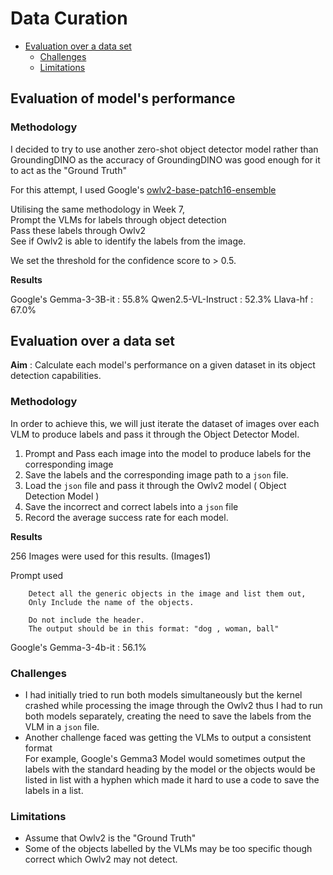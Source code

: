 # Data Curation 
- [Evaluation over a data set](#Evaluation-over-a-data-set)
    - [Challenges](#challenges)
    - [Limitations](#limitations)
## Evaluation of model's performance

### Methodology 

I decided to try to use another zero-shot object detector model rather than GroundingDINO as the accuracy of GroundingDINO was good enough for it\
to act as the "Ground Truth"

For this attempt, I used Google's [owlv2-base-patch16-ensemble](#https://huggingface.co/google/owlv2-base-patch16-ensemble)

Utilising the same methodology in Week 7,\
Prompt the VLMs for labels through object detection\
Pass these labels through Owlv2\
See if Owlv2 is able to identify the labels from the image.

We set the threshold for the confidence score to > 0.5.

**Results**

Google's Gemma-3-3B-it : 55.8% 
Qwen2.5-VL-Instruct : 52.3%
Llava-hf : 67.0%

## Evaluation over a data set


**Aim** : Calculate each model's performance on a given dataset in its object detection capabilities. 

### Methodology

In order to achieve this, we will just iterate the dataset of images over each VLM to produce labels and pass it through the Object Detector Model.

1. Prompt and Pass each image into the model to produce labels for the corresponding image
2. Save the labels and the corresponding image path to a `json` file.
3. Load the `json` file and pass it through the Owlv2 model ( Object Detection Model )
4. Save the incorrect and correct labels into a `json` file
5. Record the average success rate for each model.

**Results**

256 Images were used for this results. (Images1)

Prompt used 
```
    Detect all the generic objects in the image and list them out,
    Only Include the name of the objects.

    Do not include the header.
    The output should be in this format: "dog , woman, ball"
```


Google's Gemma-3-4b-it : 56.1% 

### Challenges 
- I had initially tried to run both models simultaneously but the kernel crashed while processing the image through the Owlv2 thus I had to run both models separately, creating the need to save the labels from the VLM in a `json` file.
- Another challenge faced was getting the VLMs to output a consistent format\
  For example, Google's Gemma3 Model would sometimes output the labels with the standard heading by the model or the objects would be listed in list with a hyphen which made it hard to use a code to save the labels in a list.
### Limitations 
- Assume that Owlv2 is the "Ground Truth"
- Some of the objects labelled by the VLMs may be too specific though correct which Owlv2 may not detect.
